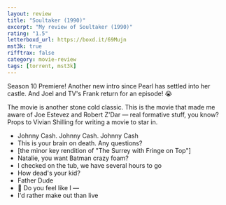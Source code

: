 ```yaml
---
layout: review
title: "Soultaker (1990)"
excerpt: "My review of Soultaker (1990)"
rating: "1.5"
letterboxd_url: https://boxd.it/69Mujn
mst3k: true
rifftrax: false
category: movie-review
tags: [torrent, mst3k]
---
```


Season 10 Premiere! Another new intro since Pearl has settled into her castle. And Joel and TV's Frank return for an episode! 😭

The movie is another stone cold classic. This is the movie that made me aware of Joe Estevez and Robert Z'Dar — real formative stuff, you know? Props to Vivian Shilling for writing a movie to star in.

- Johnny Cash. Johnny Cash. Johnny Cash
- This is your brain on death. Any questions?
- [the minor key rendition of "The Surrey with Fringe on Top"]
- Natalie, you want Batman crazy foam?
- I checked on the tub, we have several hours to go
- How dead's your kid?
- Father Dude
- 🎵 Do you feel like I —
- I'd rather make out than live
